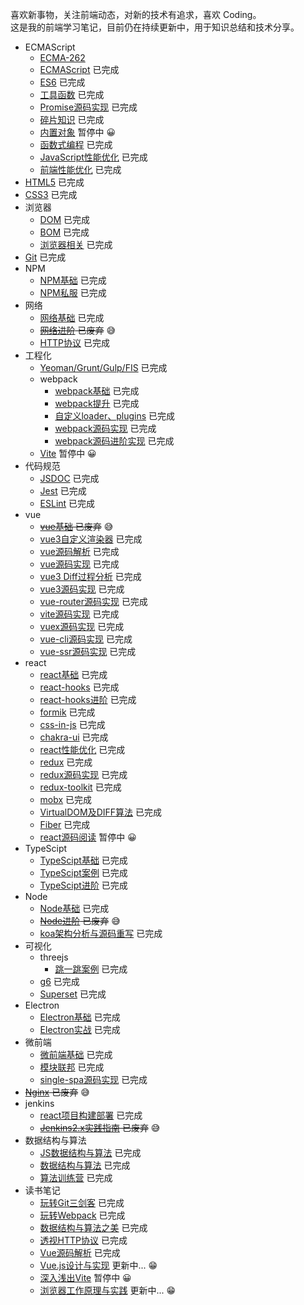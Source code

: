 喜欢新事物，关注前端动态，对新的技术有追求，喜欢 Coding。 <br />
这是我的前端学习笔记，目前仍在持续更新中，用于知识总结和技术分享。

* ECMAScript
  + [ECMA-262](https://www.ecma-international.org/publications-and-standards/standards/ecma-262/) 
  + [ECMAScript](https://github.com/yw0525/notes/tree/master/ecmascript/base) 已完成
  + [ES6](https://github.com/yw0525/notes/tree/master/ecmascript/es6) 已完成
  + [工具函数](https://github.com/yw0525/notes/tree/master/utils) 已完成
  + [Promise源码实现](https://github.com/yw0525/notes/tree/master/ecmascript/promise) 已完成
  + [碎片知识](https://github.com/yw0525/notes/tree/master/fragment) 已完成
  + [内置对象](https://github.com/yw0525/notes/tree/master/ecmascript/Built_in_objects) 暂停中 😀
  + [函数式编程](https://github.com/yw0525/notes/tree/master/ecmascript/functional) 已完成
  + [JavaScript性能优化](https://github.com/yw0525/notes/tree/master/ecmascript/optimize) 已完成
  + [前端性能优化](https://github.com/yw0525/notes/tree/master/ecmascript/front_end_optimize) 已完成
* [HTML5](https://github.com/yw0525/notes/tree/master/html5/base) 已完成
* [CSS3](https://github.com/yw0525/notes/tree/master/css3) 已完成
* 浏览器
  + [DOM](https://github.com/yw0525/notes/tree/master/dom) 已完成
  + [BOM](https://github.com/yw0525/notes/tree/master/bom) 已完成
  + [浏览器相关](https://www.yuque.com/yyne87/wwaov6) 已完成
* [Git](https://github.com/yw0525/notes/tree/master/git) 已完成
* NPM
  + [NPM基础](https://github.com/yw0525/notes/tree/master/npm/base) 已完成
  + [NPM私服](https://github.com/yw0525/notes/tree/master/npm/repos) 已完成
* 网络
  + [网络基础](https://github.com/yw0525/notes/tree/master/network/base) 已完成
  + ~~[网络进阶](https://github.com/yw0525/notes/tree/master/network/plus) 已废弃~~ 😅
  + [HTTP协议](https://www.yuque.com/yyne87/mw1l9v) 已完成
* 工程化
  + [Yeoman/Grunt/Gulp/FIS](https://github.com/yw0525/notes/tree/master/engineering) 已完成
  + webpack
    - [webpack基础](https://github.com/yw0525/notes/tree/master/webpack/webpack) 已完成
    - [webpack提升](https://github.com/yw0525/notes/tree/master/webpack/webpack_tencent) 已完成
    - [自定义loader、plugins](https://github.com/yw0525/notes/tree/master/webpack/webpack_write) 已完成
    - [webpack源码实现](https://github.com/yw0525/notes/tree/master/webpack/webpack_write) 已完成
    - [webpack源码进阶实现](https://github.com/yw0525/notes/tree/master/webpack/webpack_write_plus) 已完成
  + [Vite](https://github.com/yw0525/notes/tree/master/vite) 暂停中 😀
* 代码规范
  + [JSDOC](https://github.com/yw0525/notes/tree/master/doc) 已完成
  + [Jest](https://github.com/yw0525/notes/tree/master/jest) 已完成
  + [ESLint](https://github.com/yw0525/notes/tree/master/eslint) 已完成
* vue
  + ~~[vue基础](https://github.com/yw0525/notes/tree/master/vue/vue_base) 已废弃~~ 😅
  + [vue3自定义渲染器](https://github.com/yw0525/notes/tree/master/vue/vue3_renderer) 已完成
  + [vue源码解析](https://github.com/yw0525/notes/tree/master/vue/vue_source) 已完成
  + [vue源码实现](https://github.com/yw0525/notes/tree/master/vue/vue_source_design) 已完成
  + [vue3 Diff过程分析](https://github.com/yw0525/notes/tree/master/vue/vue3_diff) 已完成
  + [vue3源码实现](https://github.com/yw0525/notes/tree/master/vue/vue3_source) 已完成
  + [vue-router源码实现](https://github.com/yw0525/notes/tree/master/vue/vue_router) 已完成
  + [vite源码实现](https://github.com/yw0525/notes/tree/master/vue/vue_vite) 已完成
  + [vuex源码实现](https://github.com/yw0525/notes/tree/master/vue/vuex) 已完成
  + [vue-cli源码实现](https://github.com/yw0525/notes/tree/master/vue/vue_cli) 已完成
  + [vue-ssr源码实现](https://github.com/yw0525/notes/tree/master/vue/vue_ssr) 已完成
* react
  + [react基础](https://github.com/yw0525/notes/tree/master/react/react_base) 已完成
  + [react-hooks](https://github.com/yw0525/notes/tree/master/react/react_hooks) 已完成
  + [react-hooks进阶](https://github.com/yw0525/notes/tree/master/react/react_hooks_plus) 已完成
  + [formik](https://github.com/yw0525/notes/tree/master/react/formik) 已完成
  + [css-in-js](https://github.com/yw0525/notes/tree/master/react/css_in_js) 已完成
  + [chakra-ui](https://github.com/yw0525/notes/tree/master/react/chakra_ui) 已完成
  + [react性能优化](https://github.com/yw0525/notes/tree/master/react/optimize) 已完成
  + [redux](https://github.com/yw0525/notes/tree/master/react/redux) 已完成
  + [redux源码实现](https://github.com/yw0525/notes/tree/master/react/redux) 已完成
  + [redux-toolkit](https://github.com/yw0525/notes/tree/master/react/redux) 已完成
  + [mobx](https://github.com/yw0525/notes/tree/master/react/mobx) 已完成
  + [VirtualDOM及DIFF算法](https://github.com/yw0525/notes/tree/master/react/virtual_dom) 已完成
  + [Fiber](https://github.com/yw0525/notes/tree/master/react/Fiber) 已完成
  + [react源码阅读](https://github.com/yw0525/notes/tree/master/react/react_source) 暂停中 😀
* TypeScipt
  + [TypeScipt基础](https://github.com/yw0525/notes/tree/master/typescript/base) 已完成
  + [TypeScipt案例](https://github.com/yw0525/notes/tree/master/typescript/examples/test/src) 已完成
  + [TypeScipt进阶](https://github.com/yw0525/notes/tree/master/typescript/plus) 已完成
* Node
  + [Node基础](https://github.com/yw0525/notes/tree/master/node/base) 已完成
  + ~~[Node进阶](https://github.com/yw0525/notes/tree/master/node/plus) 已废弃~~ 😅
  + [koa架构分析与源码重写](https://github.com/yw0525/notes/tree/master/node/koa) 已完成
* 可视化
  + threejs
    + [跳一跳案例](https://github.com/yw0525/notes/tree/master/visualization/three.js/jump) 已完成
  + [g6](https://github.com/yw0525/notes/tree/master/visualization/g6) 已完成
  + [Superset](https://github.com/yw0525/notes/tree/master/superset) 已完成
* Electron
  + [Electron基础](https://github.com/yw0525/notes/tree/master/electron/base) 已完成
  + [Electron实战](https://github.com/yw0525/notes/tree/master/electron/combat) 已完成
* 微前端
  + [微前端基础](https://github.com/yw0525/notes/tree/master/micro_frontends/base) 已完成
  + [模块联邦](https://github.com/yw0525/notes/tree/master/micro_frontends/module_federation) 已完成
  + [single-spa源码实现](https://github.com/yw0525/notes/tree/master/micro_frontends/source) 已完成
* ~~[Nginx](https://github.com/yw0525/notes/tree/master/nginx) 已废弃~~ 😅
* jenkins
  + [react项目构建部署](https://github.com/yw0525/notes/tree/master/jenkins/practice) 已完成
  + ~~[Jenkins2.x实践指南](https://github.com/yw0525/notes/tree/master/jenkins/jenkins2.x) 已废弃~~ 😅
* 数据结构与算法
  + [JS数据结构与算法](https://github.com/yw0525/notes/tree/master/alg/algorithm) 已完成
  + [数据结构与算法](https://github.com/yw0525/notes/tree/master/alg/algorithm_google) 已完成
  + [算法训练营](https://github.com/yw0525/notes/tree/master/alg/training) 已完成
* 读书笔记
  + [玩转Git三剑客](https://github.com/yw0525/notes/tree/master/git) 已完成
  + [玩转Webpack](https://github.com/yw0525/notes/tree/master/webpack/webpack_tencent) 已完成
  + [数据结构与算法之美](https://github.com/yw0525/notes/tree/master/alg/algorithm_google) 已完成
  + [透视HTTP协议](https://www.yuque.com/yyne87/mw1l9v) 已完成
  + [Vue源码解析](https://github.com/yw0525/notes/tree/master/vue/vue_source) 已完成
  * [Vue.js设计与实现](https://github.com/yw0525/notes/tree/master/books/Vue.js设计与实现) 更新中... 😁
  + [深入浅出Vite](https://github.com/yw0525/notes/tree/master/vite) 暂停中 😀
  * [浏览器工作原理与实践](https://github.com/yw0525/notes/tree/master/books/浏览器工作原理与实践) 更新中... 😁
